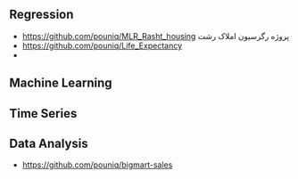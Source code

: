 
<!--
**pouniq/pouniq** is a ✨ _special_ ✨ repository because its `README.md` (this file) appears on your GitHub profile.

Here are some ideas to get you started:

- 🔭 I’m currently working on ...
- 🌱 I’m currently learning ...
- 👯 I’m looking to collaborate on ...
- 🤔 I’m looking for help with ...
- 💬 Ask me about ...
- 📫 How to reach me: ...
- 😄 Pronouns: ...
- ⚡ Fun fact: ...
-->

## Regression
- https://github.com/pouniq/MLR_Rasht_housing پروژه رگرسیون املاک رشت
- https://github.com/pouniq/Life_Expectancy
- 
## Machine Learning
## Time Series
## Data Analysis
- https://github.com/pouniq/bigmart-sales



